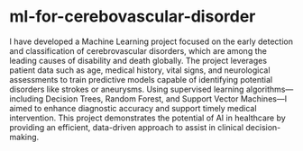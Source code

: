 # ml-for-cerebovascular-disorder
I have developed a Machine Learning project focused on the early detection and classification of cerebrovascular disorders, which are among the leading causes of disability and death globally. The project leverages patient data such as age, medical history, vital signs, and neurological assessments to train predictive models capable of identifying potential disorders like strokes or aneurysms. Using supervised learning algorithms—including Decision Trees, Random Forest, and Support Vector Machines—I aimed to enhance diagnostic accuracy and support timely medical intervention. This project demonstrates the potential of AI in healthcare by providing an efficient, data-driven approach to assist in clinical decision-making.

